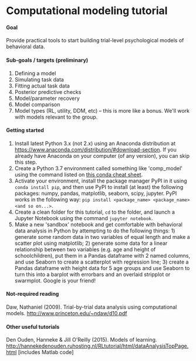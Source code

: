 # Computational modeling tutorial

#### Goal
Provide practical tools to start building trial-level psychological models of behavioral data.

#### Sub-goals / targets (preliminary)
1. Defining a model
2. Simulating task data
3. Fitting actual task data
4. Posterior predictive checks
5. Model/parameter recovery
6. Model comparison
7. Model types (RL, utility, DDM, etc) – this is more like a bonus. We'll work with models relevant to the group.

#### Getting started
1. Install latest Python 3.x (not 2.x) using an Anaconda distribution at https://www.anaconda.com/distribution/#download-section. If you already have Anaconda on your computer (of any version), you can skip this step.
2. Create a Python 3.7 environment called something like 'comp_model' using the command listed on <a href='https://docs.conda.io/projects/conda/en/4.6.0/_downloads/52a95608c49671267e40c689e0bc00ca/conda-cheatsheet.pdf'>this conda cheat sheet</a>.
3. Activate your environment, install the package manager PyPI in it using ```conda install pip```, and then use PyPI to install (at least) the following packages: numpy, pandas, matplotlib, seaborn, scipy, jupyter. PyPI works in the following way: ```pip install <package_name> <package_name> <and so on...>```.
4. Create a clean folder for this tutorial, ```cd``` to the folder, and launch a Jupyter Notebook using the command ```jupyter notebook```.
5. Make a new 'sandbox' notebook and get comfortable with behavioral data analysis in Python by attempting to do the following things: 1) generate some random data in two variables of equal length and make a scatter plot using matplotlib; 2) generate some data for a linear relationship between two variables (e.g. age and height of schoolchildren), put them in a Pandas dataframe with 2 named columns, and use Seaborn to create a scatterplot with regression line; 3) create a Pandas dataframe with height data for 5 age groups and use Seaborn to turn this into a barplot with errorbars and an overlaid stripplot or swarmplot. Google is your friend!

#### Not-required reading
Daw, Nathaniel (2009). Trial-by-trial data analysis using computational models. http://www.princeton.edu/~ndaw/d10.pdf

#### Other useful tutorials
Den Ouden, Hanneke & Jill O'Reilly (2015). Models of learning. http://hannekedenouden.ruhosting.nl/RLtutorial/html/dataAnalysisTopPage.html [includes Matlab code]
